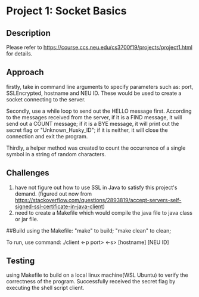 # Project 1: Socket Basics

## Description
Please refer to https://course.ccs.neu.edu/cs3700f19/projects/project1.html for details.


## Approach
firstly, take in command line arguments to specify parameters such as: port, SSLEncrypted, hostname and NEU ID. These would be used to create a socket connecting to the server.

Secondly, use a while loop to send out the HELLO message first. According to the messages received from the server, if it is a FIND message, it will send out a COUNT message; if it is a BYE message, it will print out the secret flag or "Unknown_Husky_ID"; if it is neither, it will close the connection and exit the program.

Thirdly, a helper method was created to count the occurrence of a single symbol in a string of random characters.

## Challenges
1. have not figure out how to use SSL in Java to satisfy this project's demand. (figured out now from https://stackoverflow.com/questions/2893819/accept-servers-self-signed-ssl-certificate-in-java-client)
2. need to create a Makefile which would compile the java file to java class or jar file.
    
   

##Build
using the Makefile: "make" to build; "make clean" to clean;

To run, use command: ./client <-p port> <-s> [hostname] [NEU ID]

## Testing
using Makefile to build on a local linux machine(WSL Ubuntu) to verify the correctness of the program. Successfully received the secret flag by executing the shell script client. 
